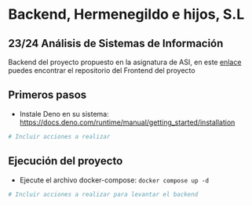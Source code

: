 # Backend, Hermenegildo e hijos, S.L
## 23/24 Análisis de Sistemas de Información

Backend del proyecto propuesto en la asignatura de ASI, en este [enlace](https://github.com/pablomarino/asi-herm-frontend/) puedes encontrar el repositorio del Frontend del proyecto

## Primeros pasos

- Instale Deno en su sistema: <https://docs.deno.com/runtime/manual/getting_started/installation>


```bash
# Incluir acciones a realizar
```

## Ejecución del proyecto

- Ejecute el archivo docker-compose: ```docker compose up -d```

```bash
# Incluir acciones a realizar para levantar el backend
```
